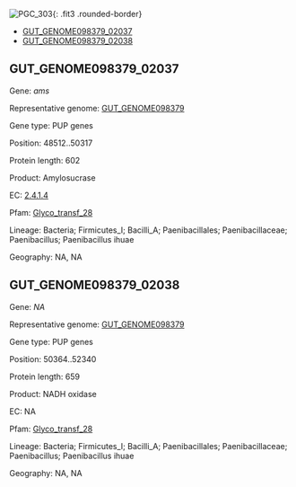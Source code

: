 ![PGC_303](../static/images/Clusters_figure/PGC_303.jpg){: .fit3 .rounded-border}

<ul id="myTab" class="nav nav-tabs">
  <li class="active">
        <a href="#tab1" data-toggle="tab">GUT_GENOME098379_02037</a>
  </li>
<li><a href="#tab2" data-toggle="tab">GUT_GENOME098379_02038</a></li>
</ul>

<div id="myTabContent" class="tab-content">
  <div class="tab-pane fade in active" id="tab1">

<h2 id="GUT_GENOME098379_02037">GUT_GENOME098379_02037</h2>
<p>Gene: <em>ams</em>
<p>Representative genome: <a href="https://www.ebi.ac.uk/metagenomics/genomes/MGYG-HGUT-01507">GUT_GENOME098379</a></p>
<p>Gene type: PUP genes</p>
<p>Position: 48512..50317</p>
<p>Protein length: 602</p>
<p>Product: Amylosucrase</p>
<p>EC: <a href="https://www.brenda-enzymes.org/enzyme.php?ecno=2.4.1.4">2.4.1.4</a></p>
<p>Pfam: <a href="http://pfam.xfam.org/family/Glyco_transf_28">Glyco_transf_28</a></p>

<p>Lineage: Bacteria; Firmicutes_I; Bacilli_A; Paenibacillales; Paenibacillaceae; Paenibacillus; Paenibacillus ihuae</p>
<p>Geography: NA, NA</p>
  </div>

  <div class="tab-pane fade" id="tab2">

<h2 id="GUT_GENOME098379_02038">GUT_GENOME098379_02038</h2>
<p>Gene: <em>NA</em></p>
<p>Representative genome: <a href="https://www.ebi.ac.uk/metagenomics/genomes/MGYG-HGUT-01507">GUT_GENOME098379</a></p>
<p>Gene type: PUP genes</p>
<p>Position: 50364..52340</p>
<p>Protein length: 659</p>
<p>Product: NADH oxidase</p>
<p>EC: NA</p>
<p>Pfam: <a href="http://pfam.xfam.org/family/Glyco_transf_28">Glyco_transf_28</a></p>

<p>Lineage: Bacteria; Firmicutes_I; Bacilli_A; Paenibacillales; Paenibacillaceae; Paenibacillus; Paenibacillus ihuae</p>
<p>Geography: NA, NA</p>

  </div>
</div>
